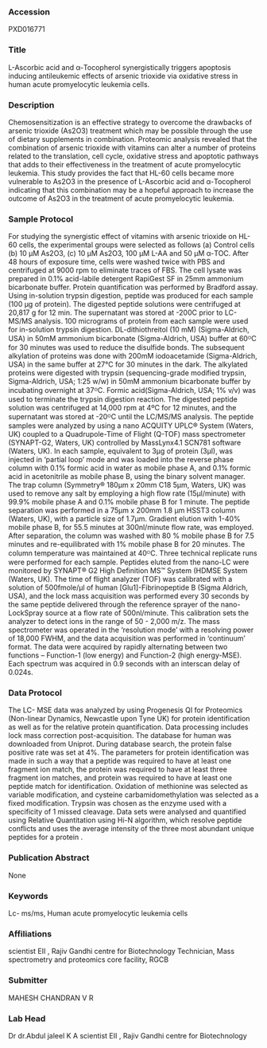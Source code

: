 ### Accession
PXD016771

### Title
L-Ascorbic acid and α-Tocopherol synergistically triggers apoptosis inducing antileukemic effects of arsenic trioxide via oxidative stress in human acute promyelocytic leukemia cells.

### Description
Chemosensitization is an effective strategy to overcome the drawbacks of arsenic trioxide (As2O3) treatment which may be possible through the use of dietary supplements in combination. Proteomic analysis revealed that the combination of arsenic trioxide with vitamins can alter a number of proteins related to the translation, cell cycle, oxidative stress and apoptotic pathways that adds to their effectiveness in the treatment of acute promyelocytic leukemia. This study provides the fact that HL-60 cells became more vulnerable to As2O3 in the presence of L-Ascorbic acid and α-Tocopherol indicating that this combination may be a hopeful approach to increase the outcome of As2O3 in the treatment of acute promyelocytic leukemia.

### Sample Protocol
For studying the synergistic effect of vitamins with arsenic trioxide on HL-60 cells, the experimental groups were selected as follows (a) Control cells (b) 10 μM As2O3, (c) 10 μM As2O3, 100 μM L-AA and 50 μM α-TOC. After 48 hours of exposure time, cells were washed twice with PBS and centrifuged at 9000 rpm to eliminate traces of FBS. The cell lysate was prepared in 0.1% acid-labile detergent RapiGest SF in 25mm ammonium bicarbonate buffer. Protein quantification was performed by Bradford assay. Using in-solution trypsin digestion, peptide was produced for each sample (100 μg of protein). The digested peptide solutions were centrifuged at 20,817 g for 12 min. The supernatant was stored at -200C prior to LC-MS/MS analysis. 100 micrograms of protein from each sample were used for in-solution trypsin digestion. DL-dithiothreitol (10 mM) (Sigma-Aldrich, USA) in 50mM ammonium bicarbonate (Sigma-Aldrich, USA) buffer at 60ᴼC for 30 minutes was used to reduce the disulfide bonds. The subsequent alkylation of proteins was done with 200mM iodoacetamide (Sigma-Aldrich, USA) in the same buffer at 27°C for 30 minutes in the dark. The alkylated proteins were digested with trypsin (sequencing-grade modified trypsin, Sigma-Aldrich, USA; 1:25 w/w) in 50mM ammonium bicarbonate buffer by incubating overnight at 37ᴼC. Formic acid(Sigma-Aldrich, USA; 1% v/v) was used to terminate the trypsin digestion reaction. The digested peptide solution was centrifuged at 14,000 rpm at 4ºC for 12 minutes, and the supernatant was stored at -20ᴼC until the LC/MS/MS analysis. The peptide samples were analyzed by using a nano ACQUITY UPLC® System (Waters, UK) coupled to a Quadrupole-Time of Flight (Q-TOF) mass spectrometer (SYNAPT-G2, Waters, UK) controlled by MassLynx4.1 SCN781 software (Waters, UK). In each sample, equivalent to 3µg of protein (3µl), was injected in ‘partial loop’ mode and was loaded into the reverse phase column with 0.1% formic acid in water as mobile phase A, and 0.1% formic acid in acetonitrile as mobile phase B, using the binary solvent manager. The trap column (Symmetry® 180µm x 20mm C18 5µm, Waters, UK) was used to remove any salt by employing a high flow rate (15µl/minute) with 99.9% mobile phase A and 0.1% mobile phase B for 1 minute. The peptide separation was performed in a 75µm x 200mm 1.8 µm HSST3 column (Waters, UK), with a particle size of 1.7µm. Gradient elution with 1-40% mobile phase B, for 55.5 minutes at 300nl/minute flow rate, was employed. After separation, the column was washed with 80 % mobile phase B for 7.5 minutes and re-equilibrated with 1% mobile phase B for 20 minutes. The column temperature was maintained at 40ᴼC. Three technical replicate runs were performed for each sample. Peptides eluted from the nano-LC were monitored by SYNAPT® G2 High Definition MS™ System (HDMSE System (Waters, UK). The time of flight analyzer (TOF) was calibrated with a solution of 500fmole/µl of human [Glu1]-Fibrinopeptide B (Sigma Aldrich, USA), and the lock mass acquisition was performed every 30 seconds by the same peptide delivered through the reference sprayer of the nano-LockSpray source at a flow rate of 500nl/minute. This calibration sets the analyzer to detect ions in the range of 50 - 2,000 m/z. The mass spectrometer was operated in the ‘resolution mode’ with a resolving power of 18,000 FWHM, and the data acquisition was performed in ‘continuum’ format. The data were acquired by rapidly alternating between two functions – Function-1 (low energy) and Function-2 (high energy-MSE). Each spectrum was acquired in 0.9 seconds with an interscan delay of 0.024s.

### Data Protocol
The LC- MSE data was analyzed by using Progenesis QI for Proteomics (Non-linear Dynamics, Newcastle upon Tyne UK) for protein identification as well as for the relative protein quantification. Data processing includes lock mass correction post-acquisition. The database for human was downloaded from Uniprot. During database search, the protein false positive rate was set at 4%. The parameters for protein identification was made in such a way that a peptide was required to have at least one fragment ion match, the protein was required to have at least three fragment ion matches, and protein was required to have at least one peptide match for identification. Oxidation of methionine was selected as variable modification, and cysteine carbamidomethylation was selected as a fixed modification. Trypsin was chosen as the enzyme used with a specificity of 1 missed cleavage. Data sets were analysed and quantified using Relative Quantitation using Hi-N algorithm, which resolve peptide conflicts and uses the average intensity of the three most abundant unique peptides for a protein .

### Publication Abstract
None

### Keywords
Lc- ms/ms, Human acute promyelocytic leukemia cells

### Affiliations
scientist EII , Rajiv Gandhi centre for Biotechnology
Technician, Mass spectrometry and proteomics core facility, RGCB

### Submitter
MAHESH CHANDRAN V R

### Lab Head
Dr dr.Abdul jaleel K A
scientist EII , Rajiv Gandhi centre for Biotechnology


